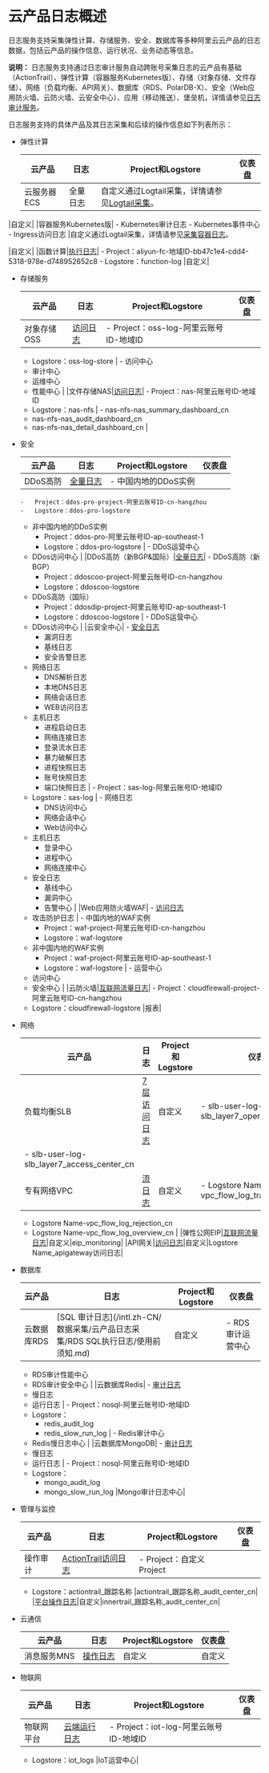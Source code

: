 # 云产品日志概述

日志服务支持采集弹性计算、存储服务、安全、数据库等多种阿里云云产品的日志数据，包括云产品的操作信息、运行状况、业务动态等信息。

**说明：** 日志服务支持通过日志审计服务自动跨账号采集日志的云产品有基础（ActionTrail）、弹性计算（容器服务Kubernetes版）、存储（对象存储、文件存储）、网络（负载均衡、API网关）、数据库（RDS、PolarDB-X）、安全（Web应用防火墙、云防火墙、云安全中心）、应用（移动推送）、堡垒机，详情请参见[日志审计服务](/intl.zh-CN/应用中心（App）/日志审计服务/简介.md)。

日志服务支持的具体产品及其日志采集和后续的操作信息如下列表所示：

-   弹性计算

    |云产品|日志|Project和Logstore|仪表盘|
    |---|--|----------------|---|
    |云服务器ECS|全量日志|自定义通过Logtail采集，详情请参见[Logtail采集](/intl.zh-CN/数据采集/Logtail采集/采集文本日志/概述.md)。

|自定义|
    |容器服务Kubernetes版|    -   Kubernetes审计日志
    -   Kubernetes事件中心
    -   Ingress访问日志
|自定义通过Logtail采集，详情请参见[采集容器日志](/intl.zh-CN/数据采集/Logtail采集/采集容器日志/概述.md)。

|自定义|
    |函数计算|[执行日志](/intl.zh-CN/数据采集/云产品日志采集/函数计算执行日志/使用前须知.md)|    -   Project：aliyun-fc-地域ID-bb47c1e4-cdd4-5318-978e-d748952652c8
    -   Logstore：function-log
|自定义|

-   存储服务

    |云产品|日志|Project和Logstore|仪表盘|
    |---|--|----------------|---|
    |对象存储OSS|[访问日志](/intl.zh-CN/数据采集/云产品日志采集/OSS访问日志/使用前须知.md)|    -   Project：oss-log-阿里云账号ID-地域ID
    -   Logstore：oss-log-store
|    -   访问中心
    -   审计中心
    -   运维中心
    -   性能中心 |
    |文件存储NAS|[访问日志](/intl.zh-CN/数据采集/云产品日志采集/NAS访问日志/使用前须知.md)|    -   Project：nas-阿里云账号ID-地域ID
    -   Logstore：nas-nfs
|    -   nas-nfs-nas\_summary\_dashboard\_cn
    -   nas-nfs-nas\_audit\_dashboard\_cn
    -   nas-nfs-nas\_detail\_dashboard\_cn |

-   安全

    |云产品|日志|Project和Logstore|仪表盘|
    |---|--|----------------|---|
    |DDoS高防|[全量日志](/intl.zh-CN/数据采集/云产品日志采集/DDoS高防日志/使用前须知.md)|    -   中国内地的DDoS实例
        -   Project：ddos-pro-project-阿里云账号ID-cn-hangzhou
        -   Logstore：ddos-pro-logstore
    -   非中国内地的DDoS实例
        -   Project：ddos-pro-阿里云账号ID-ap-southeast-1
        -   Logstore：ddos-pro-logstore
|    -   DDoS运营中心
    -   DDos访问中心 |
    |DDoS高防（新BGP&国际）|[全量日志](/intl.zh-CN/数据采集/云产品日志采集/DDoS高防（新BGP&国际）日志/使用前须知.md)|    -   DDoS高防（新BGP）
        -   Project：ddoscoo-project-阿里云账号ID-cn-hangzhou
        -   Logstore：ddoscoo-logstore
    -   DDoS高防（国际）
        -   Project：ddosdip-project-阿里云账号ID-ap-southeast-1
        -   Logstore：ddoscoo-logstore
|    -   DDoS运营中心
    -   DDos访问中心 |
    |云安全中心|    -   [安全日志](/intl.zh-CN/数据采集/云产品日志采集/云安全中心日志/使用前须知.md)
        -   漏洞日志
        -   基线日志
        -   安全告警日志
    -   网络日志
        -   DNS解析日志
        -   本地DNS日志
        -   网络会话日志
        -   WEB访问日志
    -   主机日志
        -   进程启动日志
        -   网络连接日志
        -   登录流水日志
        -   暴力破解日志
        -   进程快照日志
        -   账号快照日志
        -   端口快照日志
|    -   Project：sas-log-阿里云账号ID-地域ID
    -   Logstore：sas-log
|    -   网络日志
        -   DNS访问中心
        -   网络会话中心
        -   Web访问中心
    -   主机日志
        -   登录中心
        -   进程中心
        -   网络连接中心
    -   安全日志
        -   基线中心
        -   漏洞中心
        -   告警中心 |
    |Web应用防火墙WAF|    -   [访问日志](/intl.zh-CN/数据采集/云产品日志采集/WAF日志/使用前须知.md)
    -   攻击防护日志
|    -   中国内地的WAF实例
        -   Project：waf-project-阿里云账号ID-cn-hangzhou
        -   Logstore：waf-logstore
    -   非中国内地的WAF实例
        -   Project：waf-project-阿里云账号ID-ap-southeast-1
        -   Logstore：waf-logstore
|    -   运营中心
    -   访问中心
    -   安全中心 |
    |云防火墙|[互联网流量日志](/intl.zh-CN/数据采集/云产品日志采集/云防火墙日志/使用前须知.md)|    -   Project：cloudfirewall-project-阿里云账号ID-cn-hangzhou
    -   Logstore：cloudfirewall-logstore
|报表|

-   网络

    |云产品|日志|Project和Logstore|仪表盘|
    |---|--|----------------|---|
    |负载均衡SLB|[7层访问日志](/intl.zh-CN/数据采集/云产品日志采集/负载均衡7层访问日志/使用前须知.md)|自定义|    -   slb-user-log-slb\_layer7\_operation\_center\_cn
    -   slb-user-log-slb\_layer7\_access\_center\_cn |
    |专有网络VPC|[流日志](/intl.zh-CN/数据采集/云产品日志采集/VPC流日志/使用前须知.md)|自定义|    -   Logstore Name-vpc\_flow\_log\_traffic\_cn
    -   Logstore Name-vpc\_flow\_log\_rejection\_cn
    -   Logstore Name-vpc\_flow\_log\_overview\_cn |
    |弹性公网EIP|[互联网流量日志]()|自定义|eip\_monitoring|
    |API网关|[访问日志](/intl.zh-CN/数据采集/云产品日志采集/API网关访问日志/使用前须知.md)|自定义|Logstore Name\_apigateway访问日志|

-   数据库

    |云产品|日志|Project和Logstore|仪表盘|
    |---|--|----------------|---|
    |云数据库RDS|[SQL 审计日志](/intl.zh-CN/数据采集/云产品日志采集/RDS SQL执行日志/使用前须知.md)|自定义|    -   RDS审计运营中心
    -   RDS审计性能中心
    -   RDS审计安全中心 |
    |云数据库Redis|    -   [审计日志]()
    -   慢日志
    -   运行日志
|    -   Project：nosql-阿里云账号ID-地域ID
    -   Logstore：
        -   redis\_audit\_log
        -   redis\_slow\_run\_log
|    -   Redis审计中心
    -   Redis慢日志中心 |
    |云数据库MongoDB|    -   [审计日志](/intl.zh-CN/数据采集/云产品日志采集/MongoDB日志/使用前须知.md)
    -   慢日志
    -   运行日志
|    -   Project：nosql-阿里云账号ID-地域ID
    -   Logstore：
        -   mongo\_audit\_log
        -   mongo\_slow\_run\_log
|Mongo审计日志中心|

-   管理与监控

    |云产品|日志|Project和Logstore|仪表盘|
    |---|--|----------------|---|
    |操作审计|[ActionTrail访问日志](/intl.zh-CN/数据采集/云产品日志采集/ActionTrail访问日志/使用前须知.md)|    -   Project：自定义Project
    -   Logstore：actiontrail\_跟踪名称
|actiontrail\_跟踪名称\_audit\_center\_cn|
    |[平台操作日志](/intl.zh-CN/数据采集/云产品日志采集/平台操作日志/使用前须知.md)|自定义|innertrail\_跟踪名称\_audit\_center\_cn|

-   云通信

    |云产品|日志|Project和Logstore|仪表盘|
    |---|--|----------------|---|
    |消息服务MNS|[操作日志](/intl.zh-CN/数据采集/云产品日志采集/MNS操作日志/使用前须知.md)|自定义|自定义|

-   物联网

    |云产品|日志|Project和Logstore|仪表盘|
    |---|--|----------------|---|
    |物联网平台|[云端运行日志](/intl.zh-CN/数据采集/云产品日志采集/IoT日志/使用前须知.md)|    -   Project：iot-log-阿里云账号ID-地域ID
    -   Logstore：iot\_logs
|IoT运营中心|



